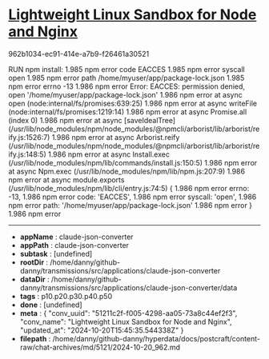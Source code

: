 # [Lightweight Linux Sandbox for Node and Nginx](https://claude.ai/chat/51211c2f-f005-4298-aa05-73a8c44ef2f3)

962b1034-ec91-414e-a7b9-f26461a30521

RUN npm install:
1.985 npm error code EACCES
1.985 npm error syscall open
1.985 npm error path /home/myuser/app/package-lock.json
1.985 npm error errno -13
1.986 npm error Error: EACCES: permission denied, open '/home/myuser/app/package-lock.json'
1.986 npm error     at async open (node:internal/fs/promises:639:25)
1.986 npm error     at async writeFile (node:internal/fs/promises:1219:14)
1.986 npm error     at async Promise.all (index 0)
1.986 npm error     at async [saveIdealTree] (/usr/lib/node_modules/npm/node_modules/@npmcli/arborist/lib/arborist/reify.js:1526:7)
1.986 npm error     at async Arborist.reify (/usr/lib/node_modules/npm/node_modules/@npmcli/arborist/lib/arborist/reify.js:148:5)
1.986 npm error     at async Install.exec (/usr/lib/node_modules/npm/lib/commands/install.js:150:5)
1.986 npm error     at async Npm.exec (/usr/lib/node_modules/npm/lib/npm.js:207:9)
1.986 npm error     at async module.exports (/usr/lib/node_modules/npm/lib/cli/entry.js:74:5) {
1.986 npm error   errno: -13,
1.986 npm error   code: 'EACCES',
1.986 npm error   syscall: 'open',
1.986 npm error   path: '/home/myuser/app/package-lock.json'
1.986 npm error }
1.986 npm error

---

* **appName** : claude-json-converter
* **appPath** : claude-json-converter
* **subtask** : [undefined]
* **rootDir** : /home/danny/github-danny/transmissions/src/applications/claude-json-converter
* **dataDir** : /home/danny/github-danny/transmissions/src/applications/claude-json-converter/data
* **tags** : p10.p20.p30.p40.p50
* **done** : [undefined]
* **meta** : {
  "conv_uuid": "51211c2f-f005-4298-aa05-73a8c44ef2f3",
  "conv_name": "Lightweight Linux Sandbox for Node and Nginx",
  "updated_at": "2024-10-20T15:45:35.544338Z"
}
* **filepath** : /home/danny/github-danny/hyperdata/docs/postcraft/content-raw/chat-archives/md/5121/2024-10-20_962.md